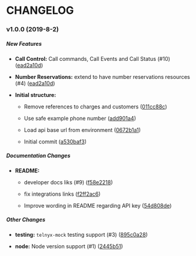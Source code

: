 # CHANGELOG

### v1.0.0 (2019-8-2)

##### New Features

* **Call Control:** Call commands, Call Events and Call Status (#10) ([ead2a10d](https://github.com/team-telnyx/telnyx-node/commit/ead2a10dba73c71af17ea7b39f810c1b912b5dd3))

* **Number Reservations:** extend to have number reservations resources (#4) ([ead2a10d](https://github.com/team-telnyx/telnyx-node/commit/ead2a10dba73c71af17ea7b39f810c1b912b5dd3))

* **Initial structure:** 
  * Remove references to charges and customers ([011cc88c](https://github.com/team-telnyx/telnyx-node/commit/011cc88c69dee2c00e89e2706e84e06eff49882e))

  * Use safe example phone number ([add901a4](https://github.com/team-telnyx/telnyx-node/commit/add901a4ba4dabaf32882f75111351a9b79398f7))

  * Load api base url from environment ([0672b1a1](https://github.com/team-telnyx/telnyx-node/commit/0672b1a1b6160fad2053dea131c791e73884df5e))

  * Initial commit ([a530baf3](https://github.com/team-telnyx/telnyx-node/commit/a530baf3f2ffbcf410f8edcdc567bbbc9a00ebdc))


##### Documentation Changes

* **README:** 
  * developer docs liks (#9) ([f58e2218](https://github.com/team-telnyx/telnyx-node/commit/f58e22181479ce997452c4ddb1e677dacc19904d))

  * fix integrations links ([f2ff2ac6](https://github.com/team-telnyx/telnyx-node/commit/f2ff2ac6be6dde43895cebea7da4cf7942d89aee))

  * Improve wording in README regarding API key ([54d808de](https://github.com/team-telnyx/telnyx-node/commit/54d808ded00f859c4a08e472a80c9959af876447))


##### Other Changes

* **testing:** `telnyx-mock` testing support (#3) ([895c0a28](https://github.com/team-telnyx/telnyx-node/commit/895c0a28fbc1b523004bbe7813f0bb38d6b2cb84))

* **node:** Node version support (#1) ([2445b51](https://github.com/team-telnyx/telnyx-node/commit/2445b51ede6e2ddaa50384948fffb727ca636a9a))


